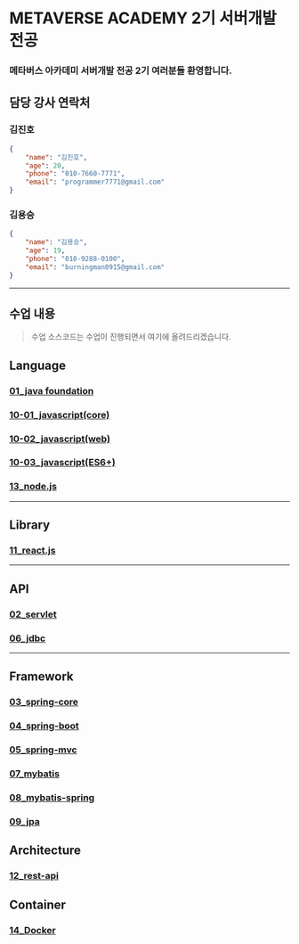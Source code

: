 # METAVERSE ACADEMY 2기 서버개발전공
### 메타버스 아카데미 서버개발 전공 2기 여러분들 환영합니다.

## 담당 강사 연락처
### 김진호
```json
{
    "name": "김진호",
    "age": 20,
    "phone": "010-7660-7771",
    "email": "programmer7771@gmail.com"
}
```

### 김용승
```json
{
    "name": "김용승",
    "age": 19,
    "phone": "010-9288-0100",
    "email": "burningman0915@gmail.com"
}
```

---
## 수업 내용
> 수업 소스코드는 수업이 진행되면서 여기에 올려드리겠습니다.

## Language
### [01_java foundation](https://github.com/2023053-MTVS-2nd-ServerDev/01_java-foundation)
### [10-01_javascript(core)](https://github.com/2023053-MTVS-2nd-ServerDev/10-01_javascript-core.git)
### [10-02_javascript(web)](https://github.com/2023053-MTVS-2nd-ServerDev/10-02_javascript-web.git)
### [10-03_javascript(ES6+)](https://github.com/2023053-MTVS-2nd-ServerDev/10-03_js-es6.git)
### [13_node.js](https://github.com/2023053-MTVS-2nd-ServerDev/13_nodejs.git)
---
## Library
### [11_react.js](https://github.com/2023053-MTVS-2nd-ServerDev/11_react.git)
---
## API
### [02_servlet](https://github.com/2023053-MTVS-2nd-ServerDev/02_servlet.git)
### [06_jdbc](https://github.com/2023053-MTVS-2nd-ServerDev/06_jdbc.git)
---
## Framework
### [03_spring-core](https://github.com/2023053-MTVS-2nd-ServerDev/03_spring-core.git)
### [04_spring-boot](https://github.com/2023053-MTVS-2nd-ServerDev/04_spring-boot.git)
### [05_spring-mvc](https://github.com/2023053-MTVS-2nd-ServerDev/05_spring-mvc.git)
### [07_mybatis](https://github.com/2023053-MTVS-2nd-ServerDev/07_mybatis.git)
### [08_mybatis-spring](https://github.com/2023053-MTVS-2nd-ServerDev/08_mybatis-spring.git)
### [09_jpa](https://github.com/2023053-MTVS-2nd-ServerDev/09_jpa.git)

## Architecture
### [12_rest-api](https://github.com/2023053-MTVS-2nd-ServerDev/12_rest-api.git)

## Container
### [14_Docker](https://github.com/2023053-MTVS-2nd-ServerDev/14_Docker.git)
